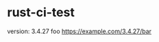 # rust-ci-test

<!-- x-release-please-start-version -->

version: 3.4.27 foo
https://example.com/3.4.27/bar

<!-- x-release-please-end -->
